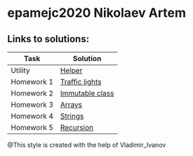 # epamejc2020 Nikolaev Artem

## Links to solutions:
| Task | Solution |
| ------ | ------ |
| Utility | [Helper][Helper]  |
| Homework 1 | [Traffic lights][Traffic lights] |
| Homework 2 | [Immutable class][Immutable class] |
| Homework 3 | [Arrays][Arrays] |
| Homework 4 | [Strings][Strings]  |
| Homework 5 | [Recursion][Recursion]  |


[Helper]: <https://github.com/VLDRospuskov/epamejc2020/tree/Artem_Nikolaev/com.epamejc.lessons/src/homeworks/utility/helper>
[Traffic lights]: <https://github.com/VLDRospuskov/epamejc2020/tree/Artem_Nikolaev/com.epamejc.lessons/src/homeworks/HW_1_trafficLight>
[Immutable class]: <https://github.com/VLDRospuskov/epamejc2020/tree/Artem_Nikolaev/com.epamejc.lessons/src/homeworks/HW_2_immutableClass>
[Arrays]: <https://github.com/VLDRospuskov/epamejc2020/tree/Artem_Nikolaev/com.epamejc.lessons/src/homeworks/HW_3_arrays>
[Strings]: <https://github.com/VLDRospuskov/epamejc2020/tree/Artem_Nikolaev/com.epamejc.lessons/src/homeworks/HW_4_strings>
[Recursion]: <https://github.com/VLDRospuskov/epamejc2020/tree/Artem_Nikolaev/com.epamejc.lessons/src/homeworks/HW_5_recursion>




@This style is created with the help of Vladimir_Ivanov

